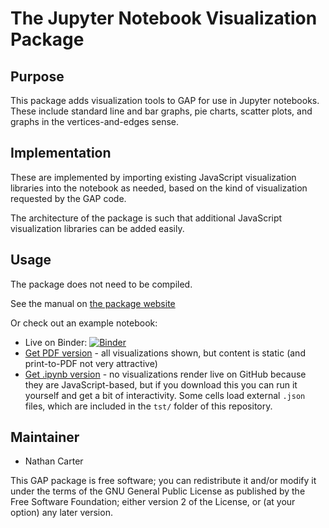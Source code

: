 <!--
Removing these lines for now because this package is not yet
integrated into GAP or its build system.

[![Build Status](https://travis-ci.org/gap-packages/jupyter-viz.svg?branch=master)](https://travis-ci.org/gap-packages/jupyter-viz)
[![Code Coverage](https://codecov.io/github/gap-packages/jupyter-viz/coverage.svg?branch=master&token=)](https://codecov.io/gh/gap-packages/jupyter-viz)
-->

# The Jupyter Notebook Visualization Package

## Purpose

This package adds visualization tools to GAP for use in Jupyter notebooks.
These include standard line and bar graphs, pie charts, scatter plots, and
graphs in the vertices-and-edges sense.

## Implementation

These are implemented by importing existing JavaScript visualization
libraries into the notebook as needed, based on the kind of visualization
requested by the GAP code.

The architecture of the package is such that additional JavaScript
visualization libraries can be added easily.

## Usage

The package does not need to be compiled.

See the manual on [the package website](http://nathancarter.github.io/jupyter-viz)

Or check out an example notebook:
 * Live on Binder: [![Binder](https://mybinder.org/badge.svg)](https://mybinder.org/v2/gh/nathancarter/jupyter-viz/master?filepath=inst%2Fgap-4.9.3%2Fpkg%2Fjupyter-viz%2Ftst%2Fin-notebook-test.ipynb)
 * [Get PDF version](tst/in-notebook-test.pdf) - all visualizations
   shown, but content is static (and print-to-PDF not very attractive)
 * [Get .ipynb version](tst/in-notebook-test.ipynb) - no visualizations
   render live on GitHub because they are JavaScript-based, but if you
   download this you can run it yourself and get a bit of interactivity.
   Some cells load external `.json` files, which are included in the
   `tst/` folder of this repository.

## Maintainer

 * Nathan Carter

This GAP package is free software; you can redistribute it and/or modify it
under the terms of the GNU General Public License as published by the Free
Software Foundation; either version 2 of the License, or (at your option)
any later version.
